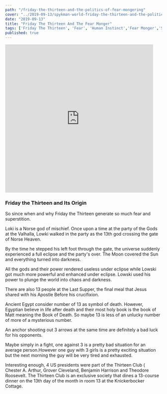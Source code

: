 ```yaml
--- 
path: "/friday-the-thirteen-and-the-politics-of-fear-mongering"
cover: "../2019-09-13/spykman-world-friday-the-thirteen-and-the-politics-of-fear-mongering.jpg"
date: "2019-09-13"
title: "Friday The Thirteen And The Fear Monger"
tags: ['Friday The Thirteen', 'Fear', 'Human Instinct','Fear Monger','Spykman World','Nicholas Spykman']    
published: true
---
```

<iframe src="https://www.facebook.com/plugins/video.php?href=https%3A%2F%2Fwww.facebook.com%2Fspykmanworld%2Fvideos%2F1052861658438705%2F&show_text=0&width=476" width="476" height="476" style="border:none;overflow:hidden" scrolling="no" frameborder="0" allowTransparency="true" allowFullScreen="true"></iframe>

### Friday the Thirteen and Its Origin

So since when and why Friday the Thirteen generate so much fear and superstition. 

Loki is a Norse god of mischief. Once upon a time at the party of the Gods at the Valhalla, Lowki walked in the party as the 13th god crossing the gate of Norse Heaven. 

By the time he stepped his left foot through the gate, the universe suddenly experienced a full eclipse and the party's over. The Moon covered the Sun and everything turned into darkness. 

All the gods and their power rendered useless under eclipse while Lowski got much more powerful and enhanced under eclipse. Lowski used his power to plunge the world into chaos and darkness. 

There are also 13 people at the Last Supper, the final meal that Jesus shared with his Apostle 
Before his crucifixion. 

Ancient Egypt consider number of 13 as symbol of death. However, Egyptian believe in life after death and their most holy book is the book of Matt meaning the Book of Death. So maybe 13 is less of an unlucky number of more of a mysterious number. 

An anchor shooting out 3 arrows at the same time are definitely a bad luck for his opponents. 

Maybe simply in a fight, one against 3 is a pretty bad situation for an average person.However one guy with 3 girls is a pretty exciting situation but the next morning the guy will be very tired and exhausted. 

Interesting enough, 4 US presidents were part of the Thirteen Club ( Chester A. Arthur, Grover Cleveland, Benjamin Harrison and Theodore Roosevelt.  The Thirteen Club is an exclusive society that dines a 13-course dinner on the 13th day of the month in room 13 at the Knickerbocker Cottage. 

 
